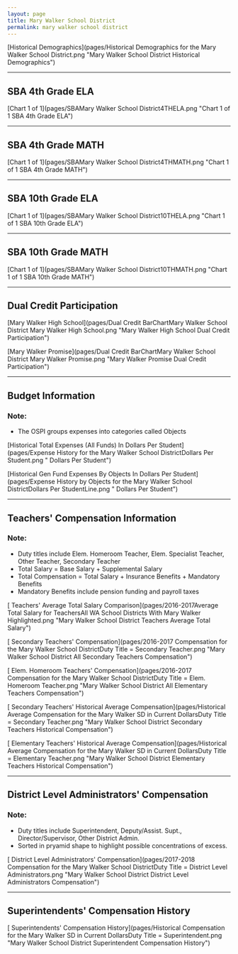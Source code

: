 ```yaml
---
layout: page
title: Mary Walker School District
permalink: mary walker school district
---
```



[Historical Demographics](pages/Historical Demographics for the Mary Walker School District.png "Mary Walker School District Historical Demographics")

___

## SBA 4th Grade ELA

[Chart 1 of 1](pages/SBAMary Walker School District4THELA.png "Chart 1 of 1 SBA 4th Grade ELA")


___

## SBA 4th Grade MATH

[Chart 1 of 1](pages/SBAMary Walker School District4THMATH.png "Chart 1 of 1 SBA 4th Grade MATH")


___

## SBA 10th Grade ELA

[Chart 1 of 1](pages/SBAMary Walker School District10THELA.png "Chart 1 of 1 SBA 10th Grade ELA")


___

## SBA 10th Grade MATH

[Chart 1 of 1](pages/SBAMary Walker School District10THMATH.png "Chart 1 of 1 SBA 10th Grade MATH")


___

## Dual Credit Participation

[Mary Walker High School](pages/Dual Credit BarChartMary Walker School District Mary Walker High School.png "Mary Walker High School Dual Credit Participation")

[Mary Walker Promise](pages/Dual Credit BarChartMary Walker School District Mary Walker Promise.png "Mary Walker Promise Dual Credit Participation")


___

## Budget Information
### Note:
- The OSPI groups expenses into categories called Objects

[Historical Total Expenses (All Funds) In Dollars Per Student](pages/Expense History for the Mary Walker School DistrictDollars Per Student.png " Dollars Per Student")

[Historical Gen Fund Expenses By Objects In Dollars Per Student](pages/Expense History by Objects for the Mary Walker School DistrictDollars Per StudentLine.png " Dollars Per Student")


___

## Teachers' Compensation Information
### Note:
- Duty titles include Elem. Homeroom Teacher, Elem. Specialist Teacher, Other Teacher, Secondary Teacher
- Total Salary = Base Salary + Supplemental Salary
- Total Compensation = Total Salary + Insurance Benefits + Mandatory Benefits
- Mandatory Benefits include pension funding and payroll taxes

[ Teachers' Average Total Salary Comparison](pages/2016-2017Average Total Salary for TeachersAll WA School Districts With Mary Walker Highlighted.png "Mary Walker School District Teachers Average Total Salary")

[ Secondary Teachers' Compensation](pages/2016-2017 Compensation for the Mary Walker School DistrictDuty Title = Secondary Teacher.png "Mary Walker School District All Secondary Teachers Compensation")

[ Elem. Homeroom Teachers' Compensation](pages/2016-2017 Compensation for the Mary Walker School DistrictDuty Title = Elem. Homeroom Teacher.png "Mary Walker School District All Elementary Teachers Compensation")

[ Secondary Teachers' Historical Average Compensation](pages/Historical Average Compensation for the Mary Walker SD in Current DollarsDuty Title = Secondary Teacher.png "Mary Walker School District Secondary Teachers Historical Compensation")

[ Elementary Teachers' Historical Average Compensation](pages/Historical Average Compensation for the Mary Walker SD in Current DollarsDuty Title = Elementary Teacher.png "Mary Walker School District Elementary Teachers Historical Compensation")


___

## District Level Administrators' Compensation

### Note:
- Duty titles include Superintendent, Deputy/Assist. Supt., Director/Supervisor, Other District Admin.
- Sorted in pryamid shape to highlight possible concentrations of excess.

[ District Level Administrators' Compensation](pages/2017-2018 Compensation for the Mary Walker School DistrictDuty Title = District Level Administrators.png "Mary Walker School District District Level Administrators Compensation")


___

## Superintendents' Compensation History

[ Superintendents' Compensation History](pages/Historical Compensation for the Mary Walker SD in Current DollarsDuty Title = Superintendent.png "Mary Walker School District Superintendent Compensation History")

